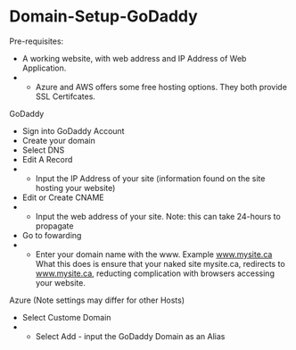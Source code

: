 # Domain-Setup-GoDaddy

Pre-requisites: 
* A working website, with web address and IP Address of Web Application.
* * Azure and AWS offers some free hosting options. They both provide SSL Certifcates. 

GoDaddy 
* Sign into GoDaddy Account
* Create your domain
* Select DNS
* Edit A Record
* * Input the IP Address of your site (information found on the site hosting your website) 
* Edit or Create CNAME
* * Input the web address of your site. Note: this can take 24-hours to propagate
* Go to fowarding
* * Enter your domain name with the www. Example www.mysite.ca What this does is ensure that your naked site mysite.ca, redirects to www.mysite.ca, reducting complication with browsers accessing your website.
 
Azure (Note settings may differ for other Hosts)
* Select Custome Domain
* * Select Add - input the GoDaddy Domain as an Alias 
